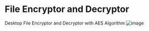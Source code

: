 # File Encryptor and Decryptor
Desktop File Encryptor and Decryptor with AES Algorithm
![image](https://user-images.githubusercontent.com/6220899/212561952-55391187-49b0-457c-a99b-e4a926196001.png)

